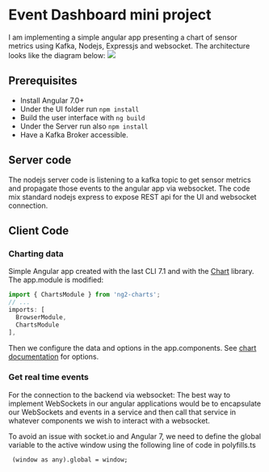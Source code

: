# Event Dashboard mini project

I am implementing a simple angular app presenting a chart of sensor metrics using Kafka, Nodejs, Expressjs and websocket.
The architecture looks like the diagram below:
![](docs/hlview.png)

## Prerequisites
* Install Angular 7.0+
* Under the UI folder run `npm install`
* Build the user interface with `ng build`
* Under the Server run also `npm install`
* Have a Kafka Broker accessible.

## Server code
The nodejs server code is listening to a kafka topic to get sensor metrics and propagate those events to the angular app via websocket.
The code mix standard nodejs express to expose REST api for the UI and websocket connection.


## Client Code
### Charting data
Simple Angular app created with the last CLI 7.1 and with the [Chart](http://www.chartjs.org) library.
The app.module is modified:
```js
import { ChartsModule } from 'ng2-charts';
// ...
imports: [
  BrowserModule,
  ChartsModule
],
```

Then we configure the data and options in the app.components. See [chart documentation](http://www.chartjs.org/docs/latest/configuration/) for options.

### Get real time events
For the connection to the backend via websocket: The best way to implement WebSockets in our angular applications would be to encapsulate our WebSockets and events in a service and then call that service in whatever components we wish to interact with a websocket.

To avoid an issue with socket.io and Angular 7, we need to define the global variable to the active window using the following line of code in polyfills.ts
```
 (window as any).global = window;
```
